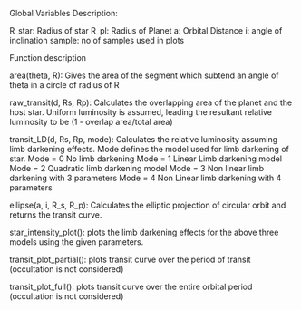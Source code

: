 Global Variables Description:

R_star: Radius of star
R_pl: Radius of Planet
a: Orbital Distance
i: angle of inclination
sample: no of samples used in plots


Function description

area(theta, R):
    Gives the area of the segment which subtend an angle of theta in a circle of radius of R


raw_transit(d, Rs, Rp):
    Calculates the overlapping area of the planet and the host star. Uniform luminosity is assumed, leading the resultant relative luminosity to be (1 - overlap area/total area)


transit_LD(d, Rs, Rp, mode):
    Calculates the relative luminosity assuming limb darkening effects. Mode defines the model used for limb darkening of star.
Mode = 0    No limb darkening
Mode = 1    Linear Limb darkening model
Mode = 2    Quadratic limb darkening model
Mode = 3    Non linear limb darkening with 3 parameters
Mode = 4    Non Linear limb darkening with 4 parameters


ellipse(a, i, R_s, R_p):
    Calculates the elliptic projection of circular orbit and returns the transit curve.


star_intensity_plot():
    plots the limb darkening effects for the above three models using the given parameters.

transit_plot_partial():
    plots transit curve over the period of transit (occultation is not considered)

transit_plot_full():
     plots transit curve over the entire orbital period (occultation is not considered)


